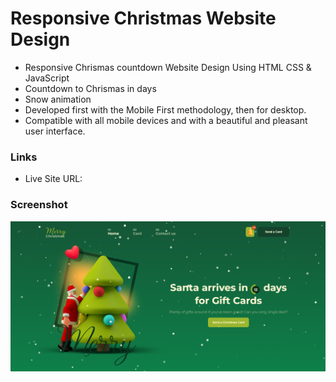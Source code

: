 # Responsive Christmas Website Design

- Responsive Chrismas countdown Website Design Using HTML CSS & JavaScript
- Countdown to Chrismas in days
- Snow animation
- Developed first with the Mobile First methodology, then for desktop.
- Compatible with all mobile devices and with a beautiful and pleasant user interface.

### Links

- Live Site URL: []()

### Screenshot

![preview img](/demo.png)
